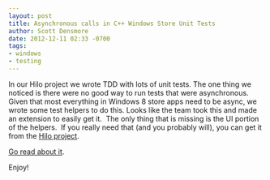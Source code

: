 ```yaml
---
layout: post
title: Asynchronous calls in C++ Windows Store Unit Tests
author: Scott Densmore
date: 2012-12-11 02:33 -0700
tags:
- windows
- testing
---
```


In our Hilo project we wrote TDD with lots of unit tests. The one thing we noticed is there were no good way to run tests that were asynchronous. Given that most everything in Windows 8 store apps need to be async, we wrote some test helpers to do this. Looks like the team took this and made an extension to easily get it.  The only thing that is missing is the UI portion of the helpers.  If you really need that (and you probably will), you can get it from the [Hilo project](http://hilo.codeplex.com).

[Go read about it](http://blogs.msdn.com/b/visualstudioalm/archive/2012/12/10/asynchronous-calls-in-c-windows-store-unit-tests.aspx).

Enjoy!